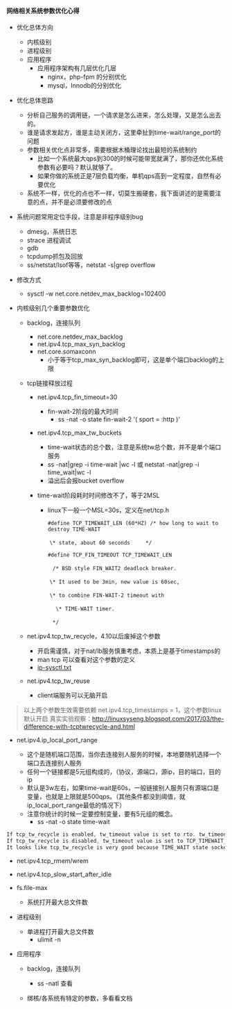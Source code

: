 #### 网络相关系统参数优化心得

- 优化总体方向
  - 内核级别
  - 进程级别
  - 应用程序
    - 应用程序架构有几层优化几层
      - nginx，php-fpm 的分别优化
      - mysql，Innodb的分别优化
- 优化总体思路
  - 分析自己服务的调用链，一个请求是怎么进来，怎么处理，又是怎么出去的。
  - 谁是请求发起方，谁是主动关闭方，这里牵扯到time-wait/range_port的问题
  - 参数相关优化点非常多，需要根据木桶理论找出最短的系统制约
    - 比如一个系统最大qps到300的时候可能带宽就满了，那你还优化系统参数有必要吗？默认就够了。
    - 如果你做的系统正是7层负载均衡，单机qps高到一定程度，自然有必要优化
  - 系统不一样，优化的点也不一样，切莫生搬硬套，我下面讲述的是需要注意的点，并不是必须要修改的点
- 系统问题常用定位手段，注意是非程序级别bug
  - dmesg，系统日志
  - strace 进程调试
  - gdb
  - tcpdump抓包及回放
  - ss/netstat/lsof等等，netstat -s|grep overflow
- 修改方式
  - sysctl -w net.core.netdev_max_backlog=102400 

- 内核级别几个重要参数优化

  - backlog，连接队列

    - net.core.netdev_max_backlog
    - net.ipv4.tcp_max_syn_backlog
    - net.core.somaxconn
      - 小于等于tcp_max_syn_backlog即可，这是单个端口backlog的上限

  - tcp链接释放过程

    - net.ipv4.tcp_fin_timeout=30

      - fin-wait-2阶段的最大时间
        - ss -nat -o state fin-wait-2 '( sport = :http )'

    - net.ipv4.tcp_max_tw_buckets

      - time-wait状态的总个数，注意是系统tw总个数，并不是单个端口服务
      - ss -nat|grep -i time-wait |wc -l  或 netstat -nat|grep -i time_wait|wc -l
      - 溢出后会报bucket overflow

    - time-wait阶段耗时时间修改不了，等于2MSL

      - linux下一般一个MSL=30s，定义在net/tcp.h

        `#define TCP_TIMEWAIT_LEN (60*HZ) /* how long to wait to destroy TIME-WAIT`

        ​                               `\* state, about 60 seconds     */`

        `#define TCP_FIN_TIMEOUT TCP_TIMEWAIT_LEN`

        ​                                ` /* BSD style FIN_WAIT2 deadlock breaker.`

        ​                                  `\* It used to be 3min, new value is 60sec,`

        ​                                  `\* to combine FIN-WAIT-2 timeout with`

        ​                                `  \* TIME-WAIT timer.`

        ​                                 ` */`

  - net.ipv4.tcp_tw_recycle，4.10以后废掉这个参数
  
    - 开启需谨慎，对于nat/lb服务慎重考虑，本质上是基于timestamps的
    - man tcp 可以查看对这个参数的定义
    - [ip-sysctl.txt](https://www.kernel.org/doc/Documentation/networking/ip-sysctl.txt)

  - net.ipv4.tcp_tw_reuse

    - client端服务可以无脑开启
  
> 以上两个参数生效需要依赖 net.ipv4.tcp_timestamps = 1，这个参数linux默认开启
> 真实实验观察：http://linuxsyseng.blogspot.com/2017/03/the-difference-with-tcptwrecycle-and.html

  - net.ipv4.ip_local_port_range

    - 这个是随机端口范围，当你去连接别人服务的时候，本地要随机选择一个端口去连接别人服务
    - 任何一个链接都是5元组构成的，（协议，源端口，源ip，目的端口，目的ip
    - 默认是3w左右，如果time-wait是60s，一般链接别人服务只有源端口是变量，也就是上限就是500qps。（其他条件都没到阈值，就ip_local_port_range最低的情况下）
    - 注意你统计的时候一定要控制变量，要有5元组的概念。
      -  ss -nat -o state time-wait 
```c++
If tcp_tw_recycle is enabled, tw_timeout value is set to rto. tw_timeout value will be very small, so that TIME_WAIT state socket will be closed very fast. Especially in local server communication (just like between same datacenter servers), rto is very short, so TIME_WAIT state socket is closed very very fast.
If tcp_tw_recycle is disabled, tw_timeout value is set to TCP_TIMEWAIT_LEN (In linux, it's 60 seconds)
It looks like tcp_tw_recycle is very good because TIME_WAIT state socket will be closed very fast, but it has problems. If you tcp_tw_recycle is enabled, kernel remember timestamp of last sent packet from client. If a timestamp of next packet is smaller than a timestamp of last sent packet that kernel remember, kernel will drop that incoming packet. It's very dangerous especially in NAT environments. (many ISP use nat environment for their customers.)
```


  - net.ipv4.tcp_rmem/wrem
  - net.ipv4.tcp_slow_start_after_idle
  - fs.file-max 
    - 系统打开最大总文件数

- 进程级别

  - 单进程打开最大总文件数
    - ulimit -n

- 应用程序

  - backlog，连接队列
    - ss -natl 查看

  - 绑核/各系统有特定的参数，多看看文档
